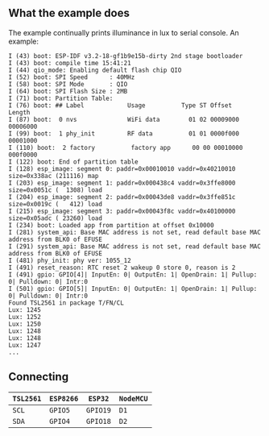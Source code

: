 ## What the example does

The example continually prints illuminance in lux to serial console. An
example:

```
I (43) boot: ESP-IDF v3.2-18-gf1b9e15b-dirty 2nd stage bootloader
I (43) boot: compile time 15:41:21
I (44) qio_mode: Enabling default flash chip QIO
I (52) boot: SPI Speed      : 40MHz
I (58) boot: SPI Mode       : QIO
I (64) boot: SPI Flash Size : 2MB
I (71) boot: Partition Table:
I (76) boot: ## Label            Usage          Type ST Offset   Length
I (87) boot:  0 nvs              WiFi data        01 02 00009000 00006000
I (99) boot:  1 phy_init         RF data          01 01 0000f000 00001000
I (110) boot:  2 factory          factory app      00 00 00010000 000f0000
I (122) boot: End of partition table
I (128) esp_image: segment 0: paddr=0x00010010 vaddr=0x40210010 size=0x338ac (211116) map
I (203) esp_image: segment 1: paddr=0x000438c4 vaddr=0x3ffe8000 size=0x0051c (  1308) load
I (204) esp_image: segment 2: paddr=0x00043de8 vaddr=0x3ffe851c size=0x0019c (   412) load
I (215) esp_image: segment 3: paddr=0x00043f8c vaddr=0x40100000 size=0x05adc ( 23260) load
I (234) boot: Loaded app from partition at offset 0x10000
I (281) system_api: Base MAC address is not set, read default base MAC address from BLK0 of EFUSE
I (291) system_api: Base MAC address is not set, read default base MAC address from BLK0 of EFUSE
I (481) phy_init: phy ver: 1055_12
I (491) reset_reason: RTC reset 2 wakeup 0 store 0, reason is 2
I (491) gpio: GPIO[4]| InputEn: 0| OutputEn: 1| OpenDrain: 1| Pullup: 0| Pulldown: 0| Intr:0 
I (501) gpio: GPIO[5]| InputEn: 0| OutputEn: 1| OpenDrain: 1| Pullup: 0| Pulldown: 0| Intr:0 
Found TSL2561 in package T/FN/CL
Lux: 1245
Lux: 1252
Lux: 1250
Lux: 1248
Lux: 1248
Lux: 1247
...
```

## Connecting

| `TSL2561` | `ESP8266` | `ESP32` | `NodeMCU` |
|-----------|-----------|---------|-----------|
| `SCL`     | `GPIO5`   | `GPIO19`| `D1`      |
| `SDA`     | `GPIO4`   | `GPIO18`| `D2`      |
